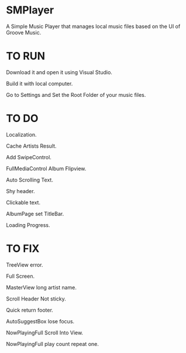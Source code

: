 # SMPlayer
A Simple Music Player that manages local music files based on the UI of Groove Music.

# TO RUN
Download it and open it using Visual Studio.

Build it with local computer.

Go to Settings and Set the Root Folder of your music files.

# TO DO

Localization.

Cache Artists Result.

Add SwipeControl.

FullMediaControl Album Flipview.

Auto Scrolling Text.

Shy header.

Clickable text.

AlbumPage set TitleBar.

Loading Progress.

# TO FIX

TreeView error.

Full Screen.

MasterView long artist name.

Scroll Header Not sticky.

Quick return footer.

AutoSuggestBox lose focus.

NowPlayingFull Scroll Into View.

NowPlayingFull play count repeat one.


